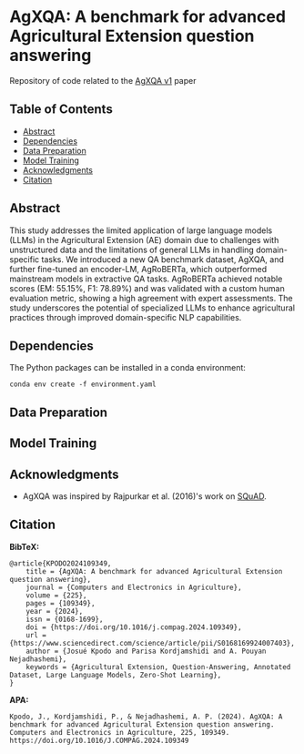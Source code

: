 # AgXQA: A benchmark for advanced Agricultural Extension question answering

Repository of code related to the [AgXQA v1](https://doi.org/10.1016/j.compag.2024.109349) paper 


## Table of Contents

- [Abstract](#abstract)
- [Dependencies](#dependencies)
- [Data Preparation](#data-preparation)
- [Model Training](#data-preparation)
- [Acknowledgments](#acknowledgments)
- [Citation](#citation)

## Abstract
This study addresses the limited application of large language models (LLMs) in the Agricultural Extension (AE) domain due to challenges with unstructured data and the limitations of general LLMs in handling domain-specific tasks. We introduced a new QA benchmark dataset, AgXQA, and further fine-tuned an encoder-LM, AgRoBERTa, which outperformed mainstream models in extractive QA tasks. AgRoBERTa achieved notable scores (EM: 55.15%, F1: 78.89%) and was validated with a custom human evaluation metric, showing a high agreement with expert assessments. The study underscores the potential of specialized LLMs to enhance agricultural practices through improved domain-specific NLP capabilities.

## Dependencies

The Python packages can be installed in a conda environment:
```
conda env create -f environment.yaml
```

## Data Preparation



## Model Training


## Acknowledgments

- AgXQA was inspired by Rajpurkar et al. (2016)'s work on [SQuAD](https://aclanthology.org/D16-1264).

## Citation

**BibTeX:**

```
@article{KPODO2024109349,
    title = {AgXQA: A benchmark for advanced Agricultural Extension question answering},
    journal = {Computers and Electronics in Agriculture},
    volume = {225},
    pages = {109349},
    year = {2024},
    issn = {0168-1699},
    doi = {https://doi.org/10.1016/j.compag.2024.109349},
    url = {https://www.sciencedirect.com/science/article/pii/S0168169924007403},
    author = {Josué Kpodo and Parisa Kordjamshidi and A. Pouyan Nejadhashemi},
    keywords = {Agricultural Extension, Question-Answering, Annotated Dataset, Large Language Models, Zero-Shot Learning},
}

```

**APA:**

```
Kpodo, J., Kordjamshidi, P., & Nejadhashemi, A. P. (2024). AgXQA: A benchmark for advanced Agricultural Extension question answering. Computers and Electronics in Agriculture, 225, 109349. https://doi.org/10.1016/J.COMPAG.2024.109349 
```

